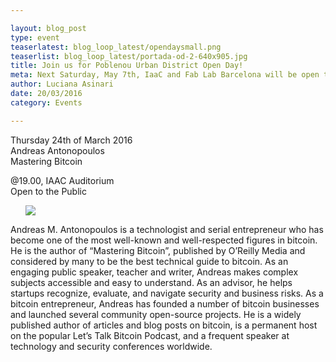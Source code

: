 ```yaml
---

layout: blog_post
type: event
teaserlatest: blog_loop_latest/opendaysmall.png
teaserlist: blog_loop_latest/portada-od-2-640x905.jpg
title: Join us for Poblenou Urban District Open Day!
meta: Next Saturday, May 7th, IaaC and Fab Lab Barcelona will be open to the public for the Poblenou Urban District Open Day. It will be plenty of activities from 16h to 19h.
author: Luciana Asinari
date: 20/03/2016
category: Events

---
```


Thursday 24th of March 2016
<br>
Andreas Antonopoulos
<br>
Mastering Bitcoin
<br>

@19.00, IAAC Auditorium
<br>
Open to the Public
<br>


<ul><img src= "http://www.fablabbcn.org/img/blog/blog_loop_latest/andreas_antonopoulos.jpg" align="middle"> </img></ul>

Andreas M. Antonopoulos is a technologist and serial entrepreneur who has become one of the most well-known and well-respected figures in bitcoin. He is the author of “Mastering Bitcoin”, published by O’Reilly Media and considered by many to be the best technical guide to bitcoin.
As an engaging public speaker, teacher and writer, Andreas makes complex subjects accessible and easy to understand. As an advisor, he helps startups recognize, evaluate, and navigate security and business risks. As a bitcoin entrepreneur, Andreas has founded a number of bitcoin businesses and launched several community open-source projects. He is a widely published author of articles and blog posts on bitcoin, is a permanent host on the popular Let’s Talk Bitcoin Podcast, and a frequent speaker at technology and security conferences worldwide.



